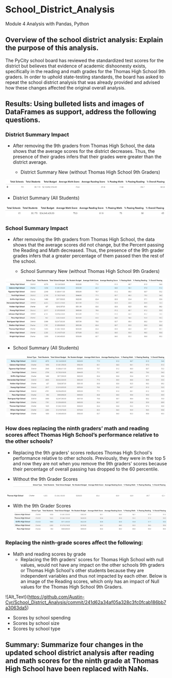 # School_District_Analysis
Module 4 Analysis with Pandas, Python


## Overview of the school district analysis: Explain the purpose of this analysis.

The PyCity school board has reviewed the standardized test scores for the district but believes that evidence of academic dishoonesty exists, specifically in the reading and math grades for the Thomas High School 9th graders. In order to uphold state-testing standards, the board has asked to repeat the school district analysis that was already provided and advised how these changes affected the original overall analysis. 

## Results: Using bulleted lists and images of DataFrames as support, address the following questions.

### District Summary Impact 

- After removing the 9th graders from Thomas High School, the data shows that the average scores for the district decreases. Thus, the presence of their grades infers that their grades were greater than the district average. 

  - District Summary New (without Thomas High School 9th Graders)

![Alt text](https://github.com/Austin-Cyr/School_District_Analysis/blob/main/District%20Summary%2010-11-12th.PNG?raw=true)

  - District Summary (All Students)

![Alt_Text](https://github.com/Austin-Cyr/School_District_Analysis/blob/main/District%20Summary%209-12.PNG?raw=true)

### School Summary Impact
 
- After removing the 9th graders from Thomas High School, the data shows that the average scores did not change, but the Percent passing the Reading and Math decreased. Thus, the presence of the 9th grader grades infers that a greater percentage of them passed then the rest of the school.

  - School Summary New (without Thomas High School 9th Graders)

![Alt_Text](https://github.com/Austin-Cyr/School_District_Analysis/blob/main/Per_School_Summary_10-12.PNG)

  - School Summary (All Students)

![Alt_Text](https://github.com/Austin-Cyr/School_District_Analysis/blob/main/Per_School_Summary_9-12.PNG)

### How does replacing the ninth graders’ math and reading scores affect Thomas High School’s performance relative to the other schools?

  - Replacing the 9th graders' scores reduces Thomas High School's performance relative to other schools. Previously, they were in the top 5 and now they are not when you remove the 9th graders' scores because their percentage of overall passing has dropped to the 60 percentile.

  - Without the 9th Grader Scores
![Alt_Text](https://github.com/Austin-Cyr/School_District_Analysis/blob/main/Per_School_Summary_10-12_Perf_Comp_Title.PNG)

![Alt_Text](https://github.com/Austin-Cyr/School_District_Analysis/blob/main/Per_School_Summary_10-12_Perf_Comp.PNG)

  - With the 9th Grader Scores
![Alt_Text](https://github.com/Austin-Cyr/School_District_Analysis/blob/main/Per_School_Summary_9-12_Perf_Comp.PNG)


### Replacing the ninth-grade scores affect the following:
  - Math and reading scores by grade
      - Replacing the 9th graders' scores for Thomas High School with null values, would not have any impact on the other schools 9th graders or Thomas High School's other students because they are independent variables and thus not impacted by each other. Below is an image of the Reading scores, which only has an impact of Null values for the Thomas High School 9th Graders.

![Alt_Text}(https://github.com/Austin-Cyr/School_District_Analysis/commit/241d62a34af05a328c3fc0fcab186bb7a3063da5)

  - Scores by school spending
- Scores by school size
- Scores by school type

## Summary: Summarize four changes in the updated school district analysis after reading and math scores for the ninth grade at Thomas High School have been replaced with NaNs.

